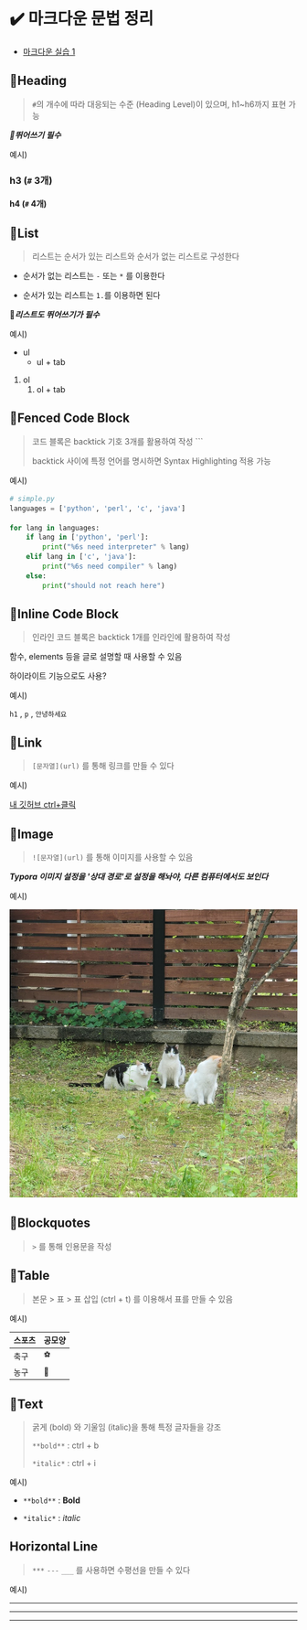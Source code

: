 # ✔️ 마크다운 문법 정리

- [마크다운 실습 1](./markdown_copy_1.md)



## 📝Heading

> `#`의 개수에 따라 대응되는 수준 (Heading Level)이 있으며, h1~h6까지 표현 가능

***📌뛰어쓰기 필수***



예시)

### h3 (`#` 3개)

#### h4 (`#` 4개)





## 📝List

> 리스트는 순서가 있는 리스트와 순서가 없는 리스트로 구성한다

- 순서가 없는 리스트는 `-` 또는 `*` 를 이용한다

- 순서가 있는 리스트는 `1.`를 이용하면 된다

📌***리스트도 뛰어쓰기가 필수***



예시)

- ul
  - ul + tab

1. ol
   1. ol + tab





## 📝Fenced Code Block

> 코드 블록은 backtick 기호 3개를 활용하여 작성 ```
>
>  backtick 사이에 특정 언어를 명시하면 Syntax Highlighting 적용 가능

예시)

```python
# simple.py
languages = ['python', 'perl', 'c', 'java']

for lang in languages:
	if lang in ['python', 'perl']:
		print("%6s need interpreter" % lang)
	elif lang in ['c', 'java']:
		print("%6s need compiler" % lang)
	else:
		print("should not reach here")
```





## 📝Inline Code Block

> 인라인 코드 블록은 backtick 1개를 인라인에 활용하여 작성

함수, elements 등을 글로 설명할 때 사용할 수 있음

하이라이트 기능으로도 사용?



예시)

`h1` , `p` , `안녕하세요` 





## 📝Link

> `[문자열](url)` 를 통해 링크를 만들 수 있다



예시)

[내 깃허브 ctrl+클릭](https://github.com/JeJoonLee) 





## 📝Image

> `![문자열](url)` 를 통해 이미지를 사용할 수 있음 

***Typora 이미지 설정을 '상대 경로'로 설정을 해놔야, 다른 컴퓨터에서도 보인다***



예시)

![상대 결로가 설정되어 있음](markdown_language.assets/20220521_100736.jpg)





## 📝Blockquotes

> `>` 를 통해 인용문을 작성





## 📝Table

> 본문 > 표 > 표 삽입 (ctrl + t) 를 이용해서 표를 만들 수 있음

예시)

| 스포츠 | 공모양 |
| ------ | ------ |
| 축구   | ⚽      |
| 농구   | 🏀      |





## 📝Text 

> 굵게 (bold) 와 기울임 (italic)을 통해 특정 글자들을 강조
>
> `**bold**` : ctrl + b
>
> `*italic*` : ctrl + i

예시)

- `**bold**` : **Bold**

- `*italic*` : *italic*





## Horizontal Line

> `***` `---` `___` 를 사용하면 수평선을 만들 수 있다

예시)

***

---

___













